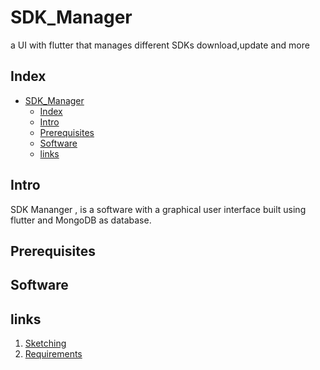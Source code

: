 # SDK_Manager

a UI with flutter that manages different SDKs download,update and more

## Index 
- [SDK\_Manager](#sdk_manager)
  - [Index](#index)
  - [Intro](#intro)
  - [Prerequisites](#prerequisites)
  - [Software](#software)
  - [links](#links)


## Intro

SDK Mananger , is a software with a graphical user interface built using flutter and MongoDB as database.

## Prerequisites

## Software

## links 

1. [Sketching](/Documents/Sketching.md)
2. [Requirements](/Documents/Requirements.md)